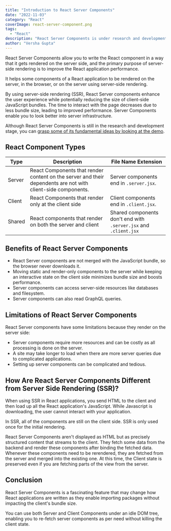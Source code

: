 ```yaml
---
title: "Introduction to React Server Components"
date: "2022-11-03"
category: "React"
coverImage: react-server-component.png
tags:
  - "React"
description: "React Server Components is under research and development at the moment, and soon a stable version may be released. In this article, you can briefly understand React Server Components and how to use them."
author: "Versha Gupta"
---
```


React Server Components allow you to write the React component in a way that it gets rendered on the server side, and the primary purpose of server-side rendering is to improve the React application performance.

It helps some components of a React application to be rendered on the server, in the browser, or on the server using server-side rendering. 

By using server-side rendering (SSR), React Server components enhance the user experience while potentially reducing the size of client-side JavaScript bundles. The time to interact with the page decreases due to less bundle size, leading to improved performance. Server Components enable you to look better into server infrastructure.

Although React Server Components is still in the research and development stage, you can [grasp some of its fundamental ideas by looking at the demo](https://youtu.be/TQQPAU21ZUw?t=1500).

## React Component Types
| Type | Description | File Name Extension |
| -- | -- | -- |
| Server | React Components that render content on the server and their dependents are not with client-side components.| Server components end in `.server.jsx`. |
| Client | React Components that render only at the client side | Client components end in `.client.jsx`. |
| Shared | React components that render on both the server and client | Shared components don't end with `.server.jsx` and `.client.jsx` |

## Benefits of React Server Components

- React Server components are not merged with the JavaScript bundle, so the browser never downloads it.
- Moving static and render-only components to the server while keeping an interactive state on the client side minimizes bundle size and boosts performance.
- Server components can access server-side resources like databases and filesystem.
- Server components can also read GraphQL queries.

## Limitations of React Server Components

React Server components have some limitations because they render on the server side:

- Server components require more resources and can be costly as all processing is done on the server.
- A site may take longer to load when there are more server queries due to complicated applications.
- Setting up server components can be complicated and tedious.

## How Are React Server Components Different from Server Side Rendering (SSR)?

When using SSR in React applications, you send HTML to the client and then load up all the React application's JavaScript. While Javascript is downloading, the user cannot interact with your application.

In SSR, all of the components are still on the client side. SSR is only used once for the initial rendering.

React Server Components aren't displayed as HTML but as precisely structured content that streams to the client. They fetch some data from the backend and render these components after binding the fetched data. Whenever these components need to be rerendered, they are fetched from the server and merged into the existing one. At this time, the Client state is preserved even if you are fetching parts of the view from the server.

## Conclusion
React Server Components is a fascinating feature that may change how React applications are written as they enable importing packages without impacting the client's bundle size.

You can use both Server and Client Components under an idle DOM tree, enabling you to re-fetch server components as per need without killing the client state.
